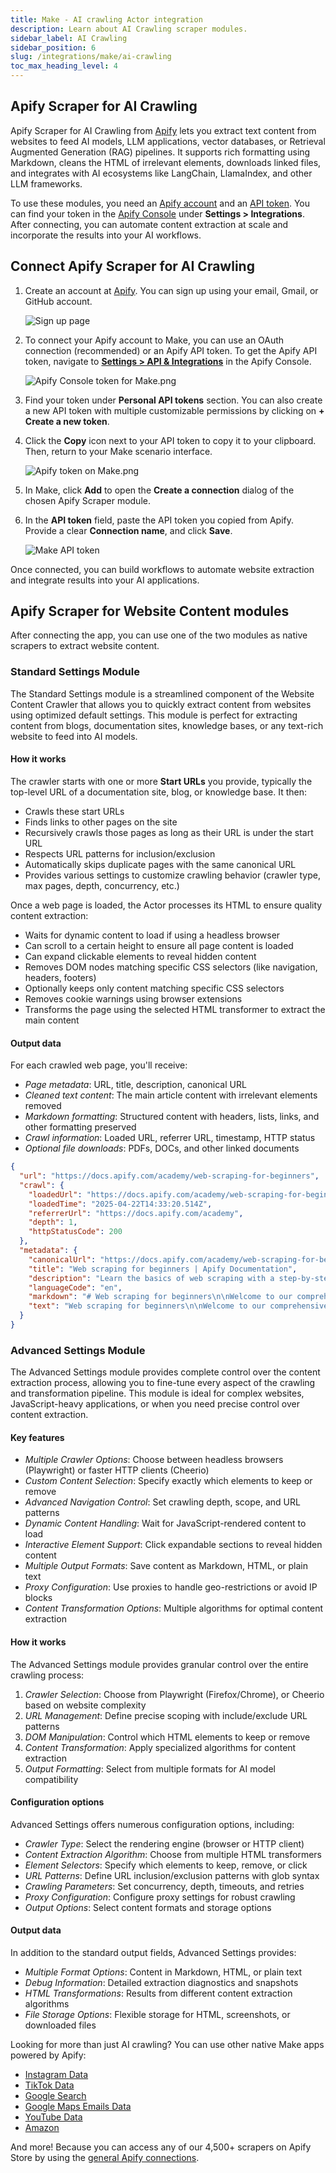```yaml
---
title: Make - AI crawling Actor integration
description: Learn about AI Crawling scraper modules.
sidebar_label: AI Crawling
sidebar_position: 6
slug: /integrations/make/ai-crawling
toc_max_heading_level: 4
---
```


## Apify Scraper for AI Crawling

Apify Scraper for AI Crawling from [Apify](https://apify.com/) lets you extract text content from websites to feed AI models, LLM applications, vector databases, or Retrieval Augmented Generation (RAG) pipelines. It supports rich formatting using Markdown, cleans the HTML of irrelevant elements, downloads linked files, and integrates with AI ecosystems like LangChain, LlamaIndex, and other LLM frameworks.

To use these modules, you need an [Apify account](https://console.apify.com) and an [API token](https://docs.apify.com/platform/integrations/api#api-token). You can find your token in the [Apify Console](https://console.apify.com/) under **Settings > Integrations**. After connecting, you can automate content extraction at scale and incorporate the results into your AI workflows.

## Connect Apify Scraper for AI Crawling

1. Create an account at [Apify](https://console.apify.com/). You can sign up using your email, Gmail, or GitHub account.

    ![Sign up page](images/ai-crawling/wcc-signup.png)

1. To connect your Apify account to Make, you can use an OAuth connection (recommended) or an Apify API token. To get the Apify API token, navigate to **[Settings > API & Integrations](https://console.apify.com/settings/integrations)** in the Apify Console.

    ![Apify Console token for Make.png](images/Apify_Console_token_for_Make.png)

1. Find your token under **Personal API tokens** section. You can also create a new API token with multiple customizable permissions by clicking on **+ Create a new token**.
1. Click the **Copy** icon next to your API token to copy it to your clipboard. Then, return to your Make scenario interface.

    ![Apify token on Make.png](images/Apify_token_on_Make.png)

1. In Make, click **Add** to open the **Create a connection** dialog of the chosen Apify Scraper module.
1. In the **API token** field, paste the API token you copied from Apify. Provide a clear **Connection name**, and click **Save**.

    ![Make API token](images/ai-crawling/image%201.png)

Once connected, you can build workflows to automate website extraction and integrate results into your AI applications.

## Apify Scraper for Website Content modules

After connecting the app, you can use one of the two modules as native scrapers to extract website content.

### Standard Settings Module

The Standard Settings module is a streamlined component of the Website Content Crawler that allows you to quickly extract content from websites using optimized default settings. This module is perfect for extracting content from blogs, documentation sites, knowledge bases, or any text-rich website to feed into AI models.

#### How it works

The crawler starts with one or more **Start URLs** you provide, typically the top-level URL of a documentation site, blog, or knowledge base. It then:

- Crawls these start URLs
- Finds links to other pages on the site
- Recursively crawls those pages as long as their URL is under the start URL
- Respects URL patterns for inclusion/exclusion
- Automatically skips duplicate pages with the same canonical URL
- Provides various settings to customize crawling behavior (crawler type, max pages, depth, concurrency, etc.)

Once a web page is loaded, the Actor processes its HTML to ensure quality content extraction:

- Waits for dynamic content to load if using a headless browser
- Can scroll to a certain height to ensure all page content is loaded
- Can expand clickable elements to reveal hidden content
- Removes DOM nodes matching specific CSS selectors (like navigation, headers, footers)
- Optionally keeps only content matching specific CSS selectors
- Removes cookie warnings using browser extensions
- Transforms the page using the selected HTML transformer to extract the main content

#### Output data

For each crawled web page, you'll receive:

- _Page metadata_: URL, title, description, canonical URL
- _Cleaned text content_: The main article content with irrelevant elements removed
- _Markdown formatting_: Structured content with headers, lists, links, and other formatting preserved
- _Crawl information_: Loaded URL, referrer URL, timestamp, HTTP status
- _Optional file downloads_: PDFs, DOCs, and other linked documents

```json title="Sample output (shortened)"
{
  "url": "https://docs.apify.com/academy/web-scraping-for-beginners",
  "crawl": {
    "loadedUrl": "https://docs.apify.com/academy/web-scraping-for-beginners",
    "loadedTime": "2025-04-22T14:33:20.514Z",
    "referrerUrl": "https://docs.apify.com/academy",
    "depth": 1,
    "httpStatusCode": 200
  },
  "metadata": {
    "canonicalUrl": "https://docs.apify.com/academy/web-scraping-for-beginners",
    "title": "Web scraping for beginners | Apify Documentation",
    "description": "Learn the basics of web scraping with a step-by-step tutorial and practical exercises.",
    "languageCode": "en",
    "markdown": "# Web scraping for beginners\n\nWelcome to our comprehensive web scraping tutorial for beginners. This guide will take you through the fundamentals of extracting data from websites, with practical examples and exercises.\n\n## What is web scraping?\n\nWeb scraping is the process of extracting data from websites. It involves making HTTP requests to web servers, downloading HTML pages, and parsing them to extract the desired information.\n\n## Why learn web scraping?\n\n- **Data collection**: Gather information for research, analysis, or business intelligence\n- **Automation**: Save time by automating repetitive data collection tasks\n- **Integration**: Connect web data with your applications or databases\n- **Monitoring**: Track changes on websites automatically\n\n## Getting started\n\nTo begin web scraping, you'll need to understand the basics of HTML, CSS selectors, and HTTP. This tutorial will guide you through these concepts step by step.\n\n...",
    "text": "Web scraping for beginners\n\nWelcome to our comprehensive web scraping tutorial for beginners. This guide will take you through the fundamentals of extracting data from websites, with practical examples and exercises.\n\nWhat is web scraping?\n\nWeb scraping is the process of extracting data from websites. It involves making HTTP requests to web servers, downloading HTML pages, and parsing them to extract the desired information.\n\nWhy learn web scraping?\n\n- Data collection: Gather information for research, analysis, or business intelligence\n- Automation: Save time by automating repetitive data collection tasks\n- Integration: Connect web data with your applications or databases\n- Monitoring: Track changes on websites automatically\n\nGetting started\n\nTo begin web scraping, you'll need to understand the basics of HTML, CSS selectors, and HTTP. This tutorial will guide you through these concepts step by step.\n\n..."
  }
}
```

### Advanced Settings Module

The Advanced Settings module provides complete control over the content extraction process, allowing you to fine-tune every aspect of the crawling and transformation pipeline. This module is ideal for complex websites, JavaScript-heavy applications, or when you need precise control over content extraction.

#### Key features

- _Multiple Crawler Options_: Choose between headless browsers (Playwright) or faster HTTP clients (Cheerio)
- _Custom Content Selection_: Specify exactly which elements to keep or remove
- _Advanced Navigation Control_: Set crawling depth, scope, and URL patterns
- _Dynamic Content Handling_: Wait for JavaScript-rendered content to load
- _Interactive Element Support_: Click expandable sections to reveal hidden content
- _Multiple Output Formats_: Save content as Markdown, HTML, or plain text
- _Proxy Configuration_: Use proxies to handle geo-restrictions or avoid IP blocks
- _Content Transformation Options_: Multiple algorithms for optimal content extraction

#### How it works

The Advanced Settings module provides granular control over the entire crawling process:

1. _Crawler Selection_: Choose from Playwright (Firefox/Chrome), or Cheerio based on website complexity
2. _URL Management_: Define precise scoping with include/exclude URL patterns
3. _DOM Manipulation_: Control which HTML elements to keep or remove
4. _Content Transformation_: Apply specialized algorithms for content extraction
5. _Output Formatting_: Select from multiple formats for AI model compatibility

#### Configuration options

Advanced Settings offers numerous configuration options, including:

- _Crawler Type_: Select the rendering engine (browser or HTTP client)
- _Content Extraction Algorithm_: Choose from multiple HTML transformers
- _Element Selectors_: Specify which elements to keep, remove, or click
- _URL Patterns_: Define URL inclusion/exclusion patterns with glob syntax
- _Crawling Parameters_: Set concurrency, depth, timeouts, and retries
- _Proxy Configuration_: Configure proxy settings for robust crawling
- _Output Options_: Select content formats and storage options

#### Output data

In addition to the standard output fields, Advanced Settings provides:

- _Multiple Format Options_: Content in Markdown, HTML, or plain text
- _Debug Information_: Detailed extraction diagnostics and snapshots
- _HTML Transformations_: Results from different content extraction algorithms
- _File Storage Options_: Flexible storage for HTML, screenshots, or downloaded files

Looking for more than just AI crawling? You can use other native Make apps powered by Apify:

- [Instagram Data](/platform/integrations/make/instagram)
- [TikTok Data](/platform/integrations/make/tiktok)
- [Google Search](/platform/integrations/make/search)
- [Google Maps Emails Data](/platform/integrations/make/maps)
- [YouTube Data](/platform/integrations/make/youtube)
- [Amazon](/platform/integrations/make/amazon)

And more! Because you can access any of our 4,500+ scrapers on Apify Store by using the [general Apify connections](https://www.make.com/en/integrations/apify).
